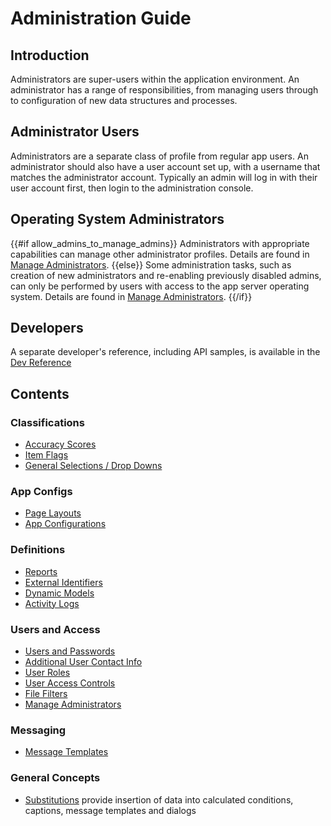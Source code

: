 # Administration Guide

## Introduction

Administrators are super-users within the application environment. An administrator has a range of responsibilities, from managing users through to configuration of new data structures and processes.

## Administrator Users

Administrators are a separate class of profile from regular app users. An administrator should also have a user account set up, with a username that matches the administrator account. Typically an admin will log in with their user account first, then login to the administration console.

## Operating System Administrators

{{#if allow_admins_to_manage_admins}}
Administrators with appropriate capabilities can manage other administrator profiles. Details are found in [Manage Administrators](../admins/0_introduction.md).
{{else}}
Some administration tasks, such as creation of new administrators and re-enabling previously disabled admins, can only be performed by users with access to the app server operating system. Details are found in [Manage Administrators](../admins/0_introduction.md).
{{/if}}

## Developers

A separate developer's reference, including API samples, is available in the [Dev Reference](../../dev_reference/main/README.md)

## Contents

### Classifications

- [Accuracy Scores](../accuracy_scores/0_introduction.md)
- [Item Flags](../item_flag_names/0_introduction.md)
- [General Selections / Drop Downs](../general_selections/0_introduction.md)

### App Configs

- [Page Layouts](../page_layouts/0_introduction.md)
- [App Configurations](../app_configurations/0_introduction.md)

### Definitions

- [Reports](../reports/0_introduction.md)
- [External Identifiers](../external_identifiers/0_introduction.md)
- [Dynamic Models](../dynamic_models/0_introduction.md)
- [Activity Logs](../activity_logs/0_introduction.md)

### Users and Access

- [Users and Passwords](../users/0_introduction.md)
- [Additional User Contact Info](../contact_infos/0_introduction.md)
- [User Roles](../user_roles/0_introduction.md)
- [User Access Controls](../user_access_controls/0_introduction.md)
- [File Filters](../filters/0_introduction.md)
- [Manage Administrators](../admins/0_introduction.md)

### Messaging

- [Message Templates](../message_templates/0_introduction.md)

### General Concepts

- [Substitutions](../general/substitutions.md) provide insertion of data into calculated conditions, captions, message templates and dialogs
